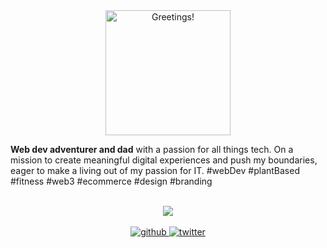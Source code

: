 <div align="center">
  <img src="https://rishavanand.github.io/static/images/greetings.gif" alt="Greetings!" height="200" />
  <p align="left">
    <b>Web dev adventurer and dad</b> with a passion for all things tech. On a mission to create meaningful digital experiences and push my boundaries, eager to make a living out of my passion for IT. #webDev #plantBased #fitness #web3 #ecommerce #design #branding
  </p>
</div>

<br>

<div align="center">
  <img src="https://spotify-github-profile.vercel.app/api/view?uid=11140693615&cover_image=true&theme=novatorem&show_offline=true&background_color=121212&bar_color=53b14f&bar_color_cover=false" />
</div>

<br>

<div align="center">
  <a href="https://github.com/manukao" target="_blank">
    <img src="https://img.shields.io/badge/github-%2324292e.svg?&style=for-the-badge&logo=github&logoColor=white" alt="github" style="margin-bottom: 5px;" />
  </a>
  <a href="https://twitter.com/manukaokao" target="_blank">
    <img src="https://img.shields.io/badge/twitter-%2300acee.svg?&style=for-the-badge&logo=twitter&logoColor=white" alt="twitter" style="margin-bottom: 5px;" />
  </a>
</div>

